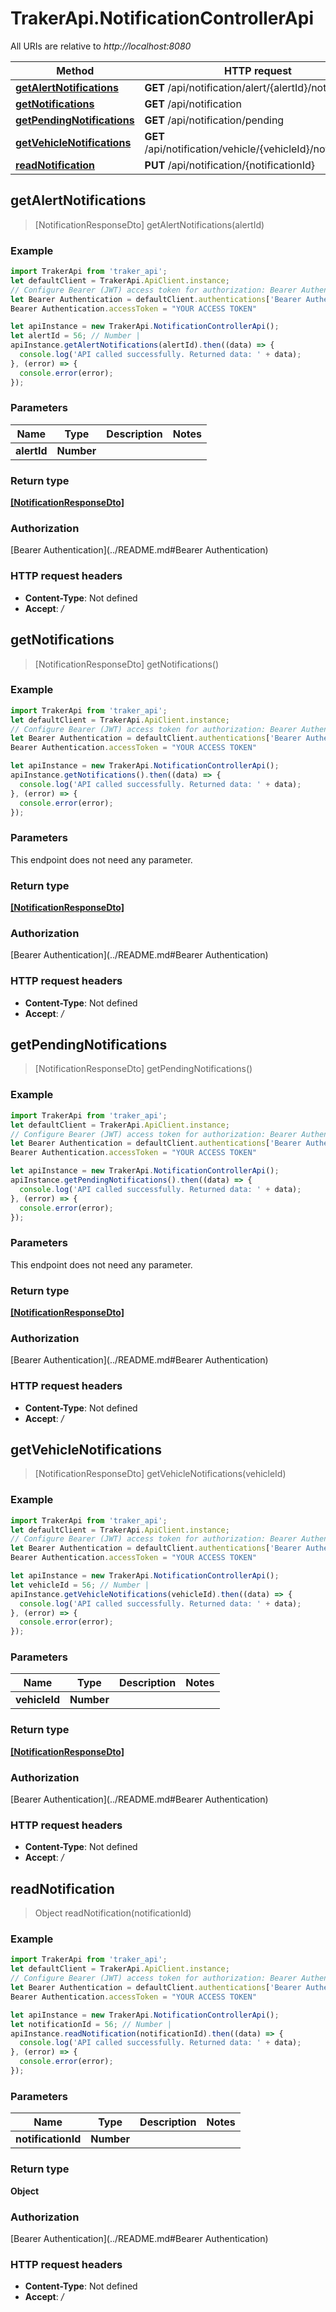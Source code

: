 # TrakerApi.NotificationControllerApi

All URIs are relative to *http://localhost:8080*

Method | HTTP request | Description
------------- | ------------- | -------------
[**getAlertNotifications**](NotificationControllerApi.md#getAlertNotifications) | **GET** /api/notification/alert/{alertId}/notifications | 
[**getNotifications**](NotificationControllerApi.md#getNotifications) | **GET** /api/notification | 
[**getPendingNotifications**](NotificationControllerApi.md#getPendingNotifications) | **GET** /api/notification/pending | 
[**getVehicleNotifications**](NotificationControllerApi.md#getVehicleNotifications) | **GET** /api/notification/vehicle/{vehicleId}/notifications | 
[**readNotification**](NotificationControllerApi.md#readNotification) | **PUT** /api/notification/{notificationId} | 



## getAlertNotifications

> [NotificationResponseDto] getAlertNotifications(alertId)



### Example

```javascript
import TrakerApi from 'traker_api';
let defaultClient = TrakerApi.ApiClient.instance;
// Configure Bearer (JWT) access token for authorization: Bearer Authentication
let Bearer Authentication = defaultClient.authentications['Bearer Authentication'];
Bearer Authentication.accessToken = "YOUR ACCESS TOKEN"

let apiInstance = new TrakerApi.NotificationControllerApi();
let alertId = 56; // Number | 
apiInstance.getAlertNotifications(alertId).then((data) => {
  console.log('API called successfully. Returned data: ' + data);
}, (error) => {
  console.error(error);
});

```

### Parameters


Name | Type | Description  | Notes
------------- | ------------- | ------------- | -------------
 **alertId** | **Number**|  | 

### Return type

[**[NotificationResponseDto]**](NotificationResponseDto.md)

### Authorization

[Bearer Authentication](../README.md#Bearer Authentication)

### HTTP request headers

- **Content-Type**: Not defined
- **Accept**: */*


## getNotifications

> [NotificationResponseDto] getNotifications()



### Example

```javascript
import TrakerApi from 'traker_api';
let defaultClient = TrakerApi.ApiClient.instance;
// Configure Bearer (JWT) access token for authorization: Bearer Authentication
let Bearer Authentication = defaultClient.authentications['Bearer Authentication'];
Bearer Authentication.accessToken = "YOUR ACCESS TOKEN"

let apiInstance = new TrakerApi.NotificationControllerApi();
apiInstance.getNotifications().then((data) => {
  console.log('API called successfully. Returned data: ' + data);
}, (error) => {
  console.error(error);
});

```

### Parameters

This endpoint does not need any parameter.

### Return type

[**[NotificationResponseDto]**](NotificationResponseDto.md)

### Authorization

[Bearer Authentication](../README.md#Bearer Authentication)

### HTTP request headers

- **Content-Type**: Not defined
- **Accept**: */*


## getPendingNotifications

> [NotificationResponseDto] getPendingNotifications()



### Example

```javascript
import TrakerApi from 'traker_api';
let defaultClient = TrakerApi.ApiClient.instance;
// Configure Bearer (JWT) access token for authorization: Bearer Authentication
let Bearer Authentication = defaultClient.authentications['Bearer Authentication'];
Bearer Authentication.accessToken = "YOUR ACCESS TOKEN"

let apiInstance = new TrakerApi.NotificationControllerApi();
apiInstance.getPendingNotifications().then((data) => {
  console.log('API called successfully. Returned data: ' + data);
}, (error) => {
  console.error(error);
});

```

### Parameters

This endpoint does not need any parameter.

### Return type

[**[NotificationResponseDto]**](NotificationResponseDto.md)

### Authorization

[Bearer Authentication](../README.md#Bearer Authentication)

### HTTP request headers

- **Content-Type**: Not defined
- **Accept**: */*


## getVehicleNotifications

> [NotificationResponseDto] getVehicleNotifications(vehicleId)



### Example

```javascript
import TrakerApi from 'traker_api';
let defaultClient = TrakerApi.ApiClient.instance;
// Configure Bearer (JWT) access token for authorization: Bearer Authentication
let Bearer Authentication = defaultClient.authentications['Bearer Authentication'];
Bearer Authentication.accessToken = "YOUR ACCESS TOKEN"

let apiInstance = new TrakerApi.NotificationControllerApi();
let vehicleId = 56; // Number | 
apiInstance.getVehicleNotifications(vehicleId).then((data) => {
  console.log('API called successfully. Returned data: ' + data);
}, (error) => {
  console.error(error);
});

```

### Parameters


Name | Type | Description  | Notes
------------- | ------------- | ------------- | -------------
 **vehicleId** | **Number**|  | 

### Return type

[**[NotificationResponseDto]**](NotificationResponseDto.md)

### Authorization

[Bearer Authentication](../README.md#Bearer Authentication)

### HTTP request headers

- **Content-Type**: Not defined
- **Accept**: */*


## readNotification

> Object readNotification(notificationId)



### Example

```javascript
import TrakerApi from 'traker_api';
let defaultClient = TrakerApi.ApiClient.instance;
// Configure Bearer (JWT) access token for authorization: Bearer Authentication
let Bearer Authentication = defaultClient.authentications['Bearer Authentication'];
Bearer Authentication.accessToken = "YOUR ACCESS TOKEN"

let apiInstance = new TrakerApi.NotificationControllerApi();
let notificationId = 56; // Number | 
apiInstance.readNotification(notificationId).then((data) => {
  console.log('API called successfully. Returned data: ' + data);
}, (error) => {
  console.error(error);
});

```

### Parameters


Name | Type | Description  | Notes
------------- | ------------- | ------------- | -------------
 **notificationId** | **Number**|  | 

### Return type

**Object**

### Authorization

[Bearer Authentication](../README.md#Bearer Authentication)

### HTTP request headers

- **Content-Type**: Not defined
- **Accept**: */*

